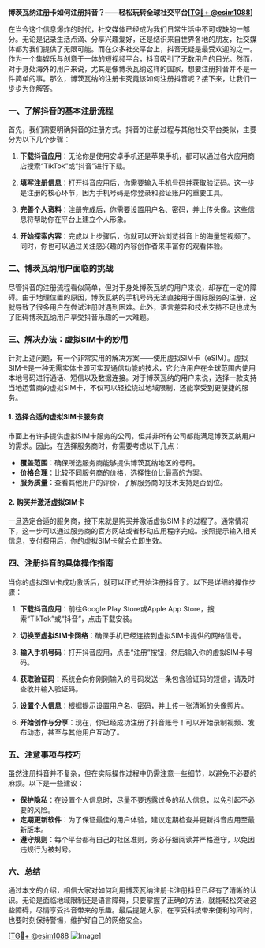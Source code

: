 **博茨瓦纳注册卡如何注册抖音？——轻松玩转全球社交平台[[TG💪+ @esim1088](https://t.me/s/esim1088)]**

在当今这个信息爆炸的时代，社交媒体已经成为我们日常生活中不可或缺的一部分。无论是记录生活点滴、分享兴趣爱好，还是结识来自世界各地的朋友，社交媒体都为我们提供了无限可能。而在众多社交平台上，抖音无疑是最受欢迎的之一。作为一个集娱乐与创意于一体的短视频平台，抖音吸引了无数用户的目光。然而，对于身处海外的用户来说，尤其是像博茨瓦纳这样的国家，想要注册抖音并不是一件简单的事。那么，博茨瓦纳的注册卡究竟该如何注册抖音呢？接下来，让我们一步步为你解答。

### 一、了解抖音的基本注册流程

首先，我们需要明确抖音的注册方式。抖音的注册过程与其他社交平台类似，主要分为以下几个步骤：

1. **下载抖音应用**：无论你是使用安卓手机还是苹果手机，都可以通过各大应用商店搜索“TikTok”或“抖音”进行下载。
   
2. **填写注册信息**：打开抖音应用后，你需要输入手机号码并获取验证码。这一步是注册的核心环节，因为手机号码是你登录和验证账户的重要工具。

3. **完善个人资料**：注册完成后，你需要设置用户名、密码，并上传头像。这些信息将帮助你在平台上建立个人形象。

4. **开始探索内容**：完成以上步骤后，你就可以开始浏览抖音上的海量短视频了。同时，你也可以通过关注感兴趣的内容创作者来丰富你的观看体验。

### 二、博茨瓦纳用户面临的挑战

尽管抖音的注册流程看似简单，但对于身处博茨瓦纳的用户来说，却存在一定的障碍。由于地理位置的原因，博茨瓦纳的手机号码无法直接用于国际服务的注册，这就导致了很多用户在尝试注册时遇到困难。此外，语言差异和技术支持不足也成为了阻碍博茨瓦纳用户享受抖音乐趣的一大难题。

### 三、解决办法：虚拟SIM卡的妙用

针对上述问题，有一个非常实用的解决方案——使用虚拟SIM卡（eSIM）。虚拟SIM卡是一种无需实体卡即可实现通信功能的技术，它允许用户在全球范围内使用本地号码进行通话、短信以及数据连接。对于博茨瓦纳的用户来说，选择一款支持当地运营商的虚拟SIM卡，不仅可以轻松绕过地域限制，还能享受到更便捷的服务。

#### 1. 选择合适的虚拟SIM卡服务商

市面上有许多提供虚拟SIM卡服务的公司，但并非所有公司都能满足博茨瓦纳用户的需求。因此，在选择服务商时，你需要考虑以下几点：

- **覆盖范围**：确保所选服务商能够提供博茨瓦纳地区的号码。
- **价格合理**：比较不同服务商的价格，选择性价比最高的方案。
- **服务质量**：查看其他用户的评价，了解服务商的技术支持是否到位。

#### 2. 购买并激活虚拟SIM卡

一旦选定合适的服务商，接下来就是购买并激活虚拟SIM卡的过程了。通常情况下，这一步可以通过服务商的官方网站或者移动应用程序完成。按照提示输入相关信息，支付费用后，你的虚拟SIM卡就会立即生效。

### 四、注册抖音的具体操作指南

当你的虚拟SIM卡成功激活后，就可以正式开始注册抖音了。以下是详细的操作步骤：

1. **下载抖音应用**：前往Google Play Store或Apple App Store，搜索“TikTok”或“抖音”，点击下载安装。

2. **切换至虚拟SIM卡网络**：确保手机已经连接到虚拟SIM卡提供的网络信号。

3. **输入手机号码**：打开抖音应用，点击“注册”按钮，然后输入你的虚拟SIM卡号码。

4. **获取验证码**：系统会向你刚刚输入的号码发送一条包含验证码的短信，请及时查收并输入验证码。

5. **设置个人信息**：根据提示设置用户名、密码，并上传一张清晰的头像照片。

6. **开始创作与分享**：现在，你已经成功注册了抖音账号！可以开始录制视频、发布动态，甚至与其他用户互动了。

### 五、注意事项与技巧

虽然注册抖音并不复杂，但在实际操作过程中仍需注意一些细节，以避免不必要的麻烦。以下是一些建议：

- **保护隐私**：在设置个人信息时，尽量不要透露过多的私人信息，以免引起不必要的风险。
- **定期更新软件**：为了保证最佳的用户体验，建议定期检查并更新抖音应用至最新版本。
- **遵守规则**：每个平台都有自己的社区准则，务必仔细阅读并严格遵守，以免因违规行为被封号。

### 六、总结

通过本文的介绍，相信大家对如何利用博茨瓦纳注册卡注册抖音已经有了清晰的认识。无论是面临地域限制还是语言障碍，只要掌握了正确的方法，就能轻松突破这些障碍，尽情享受抖音带来的乐趣。最后提醒大家，在享受科技带来便利的同时，也要时刻保持警惕，维护好自己的网络安全。

[[TG💪+ @esim1088](https://t.me/s/esim1088) ![Image](https://i.postimg.cc/4NQfJmqS/Snipaste-2025-05-13-00-14-12.png)]